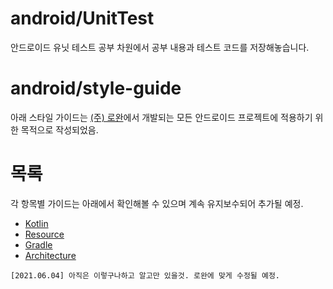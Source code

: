 # android/UnitTest
안드로이드 유닛 테스트 공부 차원에서 공부 내용과 테스트 코드를 저장해놓습니다.

# android/style-guide
아래 스타일 가이드는 <a href="http://rowan.kr">(주) 로완</a>에서 개발되는 모든 안드로이드 프로젝트에 적용하기 위한 목적으로 작성되었음.
# 목록
각 항목별 가이드는 아래에서 확인해볼 수 있으며 계속 유지보수되어 추가될 예정.
- [Kotlin](android/style-guide/Kotlin.md)
- [Resource](android/style-guide/Resource.md)
- [Gradle](android/style-guide/Gradle.md)
- [Architecture](android/style-guide/Architecture.md) 

```
[2021.06.04] 아직은 이렇구나하고 알고만 있을것. 로완에 맞게 수정될 예정.
```
